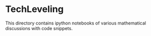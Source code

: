 # TechLeveling

This directory contains ipython notebooks of various mathematical discussions with code snippets.
